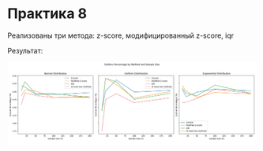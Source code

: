 # Практика 8

Реализованы три метода: z-score, модифицированный z-score, iqr

Результат:

![image.png](image.png)

